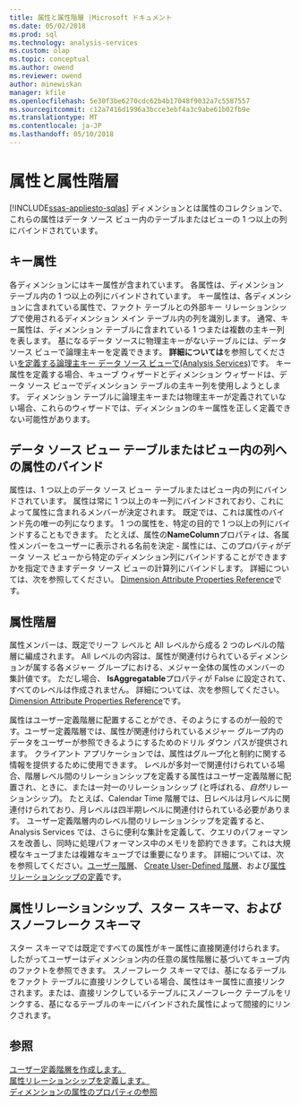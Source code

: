 ```yaml
---
title: 属性と属性階層 |Microsoft ドキュメント
ms.date: 05/02/2018
ms.prod: sql
ms.technology: analysis-services
ms.custom: olap
ms.topic: conceptual
ms.author: owend
ms.reviewer: owend
author: minewiskan
manager: kfile
ms.openlocfilehash: 5e30f3be6270cdc62b4b17048f9032a7c5587557
ms.sourcegitcommit: c12a7416d1996a3bcce3ebf4a3c9abe61b02fb9e
ms.translationtype: MT
ms.contentlocale: ja-JP
ms.lasthandoff: 05/10/2018
---
```

# <a name="attributes-and-attribute-hierarchies"></a>属性と属性階層
[!INCLUDE[ssas-appliesto-sqlas](../../includes/ssas-appliesto-sqlas.md)]
  ディメンションとは属性のコレクションで、これらの属性はデータ ソース ビュー内のテーブルまたはビューの 1 つ以上の列にバインドされています。  
  
## <a name="key-attribute"></a>キー属性  
 各ディメンションにはキー属性が含まれています。 各属性は、ディメンション テーブル内の 1 つ以上の列にバインドされています。 キー属性は、各ディメンションに含まれている属性で、ファクト テーブルとの外部キー リレーションシップで使用されるディメンション メイン テーブル内の列を識別します。 通常、キー属性は、ディメンション テーブルに含まれている 1 つまたは複数の主キー列を表します。 基になるデータ ソースに物理主キーがないテーブルには、データ ソース ビューで論理主キーを定義できます。 **詳細については**を参照してください[を定義する論理主キー データ ソース ビューで&#40;Analysis Services&#41;](../../analysis-services/multidimensional-models/define-logical-primary-keys-in-a-data-source-view-analysis-services.md)です。 キー属性を定義する場合、キューブ ウィザードとディメンション ウィザードは、データ ソース ビューでディメンション テーブルの主キー列を使用しようとします。 ディメンション テーブルに論理主キーまたは物理主キーが定義されていない場合、これらのウィザードでは、ディメンションのキー属性を正しく定義できない可能性があります。  
  
## <a name="binding-an-attribute-to-columns-in-data-source-view-tables-or-views"></a>データ ソース ビュー テーブルまたはビュー内の列への属性のバインド  
 属性は、1 つ以上のデータ ソース ビュー テーブルまたはビュー内の列にバインドされています。 属性は常に 1 つ以上のキー列にバインドされており、これによって属性に含まれるメンバーが決定されます。 既定では、これは属性のバインド先の唯一の列になります。 1 つの属性を、特定の目的で 1 つ以上の列にバインドすることもできます。 たとえば、属性の**NameColumn**プロパティは、各属性メンバーをユーザーに表示される名前を決定 - 属性には、このプロパティがデータ ソース ビューから特定のディメンション列にバインドすることができますかを指定できますデータ ソース ビューの計算列にバインドします。 詳細については、次を参照してください。 [Dimension Attribute Properties Reference](../../analysis-services/multidimensional-models/dimension-attribute-properties-reference.md)です。  
  
## <a name="attribute-hierarchies"></a>属性階層  
 属性メンバーは、既定でリーフ レベルと All レベルから成る 2 つのレベルの階層に編成されます。 All レベルの内容は、属性が関連付けられているディメンションが属する各メジャー グループにおける、メジャー全体の属性のメンバーの集計値です。 ただし場合、 **IsAggregatable**プロパティが False に設定されて、すべてのレベルは作成されません。 詳細については、次を参照してください。 [Dimension Attribute Properties Reference](../../analysis-services/multidimensional-models/dimension-attribute-properties-reference.md)です。  
  
 属性はユーザー定義階層に配置することができ、そのようにするのが一般的です。ユーザー定義階層では、属性が関連付けられているメジャー グループ内のデータをユーザーが参照できるようにするためのドリル ダウン パスが提供されます。 クライアント アプリケーションでは、属性はグループ化と制約に関する情報を提供するために使用できます。 レベルが多対一で関連付けられている場合、階層レベル間のリレーションシップを定義する属性はユーザー定義階層に配置され、ときに、または一対一のリレーションシップ (と呼ばれる、*自然*リレーションシップ)。 たとえば、Calendar Time 階層では、日レベルは月レベルに関連付けられており、月レベルは四半期レベルに関連付けられている必要があります。 ユーザー定義階層内のレベル間のリレーションシップを定義すると、Analysis Services では、さらに便利な集計を定義して、クエリのパフォーマンスを改善し、同時に処理パフォーマンス中のメモリを節約できます。これは大規模なキューブまたは複雑なキューブでは重要になります。 詳細については、次を参照してください。[ユーザー階層](../../analysis-services/multidimensional-models-olap-logical-dimension-objects/user-hierarchies.md)、 [Create User-Defined 階層](../../analysis-services/multidimensional-models/user-defined-hierarchies-create.md)、および[属性リレーションシップの定義](../../analysis-services/multidimensional-models/attribute-relationships-define.md)です。  
  
## <a name="attribute-relationships-star-schemas-and-snowflake-schemas"></a>属性リレーションシップ、スター スキーマ、およびスノーフレーク スキーマ  
 スター スキーマでは既定ですべての属性がキー属性に直接関連付けられます。したがってユーザーはディメンション内の任意の属性階層に基づいてキューブ内のファクトを参照できます。 スノーフレーク スキーマでは、基になるテーブルをファクト テーブルに直接リンクしている場合、属性はキー属性に直接リンクされます。または、直接リンクしているテーブルにスノーフレーク テーブルをリンクする、基になるテーブルのキーにバインドされた属性によって間接的にリンクされます。  
  
## <a name="see-also"></a>参照  
 [ユーザー定義階層を作成します。](../../analysis-services/multidimensional-models/user-defined-hierarchies-create.md)   
 [属性リレーションシップを定義します。](../../analysis-services/multidimensional-models/attribute-relationships-define.md)   
 [ディメンションの属性のプロパティの参照](../../analysis-services/multidimensional-models/dimension-attribute-properties-reference.md)  
  
  
